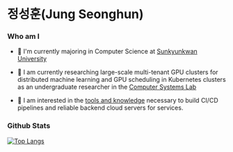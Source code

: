 # 정성훈(Jung Seonghun)

### Who am I
- 🌱 I'm currently majoring in Computer Science at [Sunkyunkwan University](https://sw.skku.edu/eng_sw/index.do)

- 🔭 I am currently researching large-scale multi-tenant GPU clusters for distributed machine learning and GPU scheduling in Kubernetes clusters as an undergraduate researcher in the [Computer Systems Lab](http://csl.skku.edu/)

- 🤔 I am interested in the [tools and knowledge](https://github.com/SincerityHun/Deep_Plant1_Final) necessary to build CI/CD pipelines and reliable backend cloud servers for services. 



### Github Stats
[![Top Langs](https://github-readme-stats.vercel.app/api/top-langs/?username=SincerityHun)](https://github.com/SincerityHun)
<!--
**SincerityHun/SincerityHun** is a ✨ _special_ ✨ repository because its `README.md` (this file) appears on your GitHub profile.

Here are some ideas to get you started:

- 🔭 I’m currently working on ...
- 🌱 I’m currently learning ...
- 👯 I’m looking to collaborate on ...
- 🤔 I’m looking for help with ...
- 💬 Ask me about ...
- 📫 How to reach me: ...
- 😄 Pronouns: ...
- ⚡ Fun fact: ...
-->
